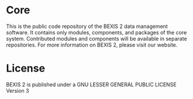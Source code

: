 # Core
This is the public code repository of the BEXIS 2 data management software. It contains only modules, components, and packages of the core system. Contributed modules and components will be available in separate repositories. For more information on BEXIS 2, please visit our website.

# License
BEXIS 2 is published under a GNU LESSER GENERAL PUBLIC LICENSE Version 3

